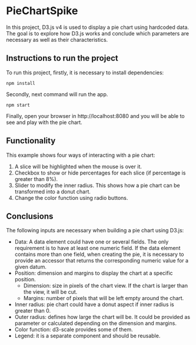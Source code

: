 # PieChartSpike

In this project, D3.js v4 is used to display a pie chart using hardcoded data. The goal is to explore how D3.js works and conclude which parameters are necessary as well as their characteristics. 

## Instructions to run the project

To run this project, firstly, it is necessary to install dependencies:
```
npm install
```

Secondly, next command will run the app.
```
npm start
```

Finally, open your browser in http://localhost:8080 and you will be able to see and play with the pie chart.

## Functionality

This example shows four ways of interacting with a pie chart:
1. A slice will be highlighted when the mouse is over it.
2. Checkbox to show or hide percentages for each slice (if percentage is greater than 8%).
3. Slider to modify the inner radius. This shows how a pie chart can be transformed into a donut chart.
4. Change the color function using radio buttons.

## Conclusions

The following inputs are necessary when building a pie chart using D3.js:

- Data: A data element could have one or several fields. The only requirement is to have at least one numeric field. If the data element contains more than one field, when creating the pie, it is necessary to provide an accessor that returns the corresponding numeric value for a given datum.
- Position: dimension and margins to display the chart at a specific position.
  - Dimension: size in pixels of the chart view. If the chart is larger than the view, it will be cut.
  - Margins: number of pixels that will be left empty around the chart.
- Inner radius: pie chart could have a donut aspect if inner radius is greater than 0.
- Outer radius: defines how large the chart will be. It could be provided as parameter or calculated depending on the dimension and margins.
- Color function: d3-scale provides some of them.
- Legend: it is a separate component and should be reusable.




